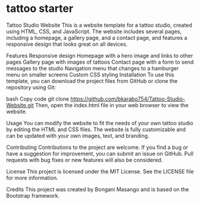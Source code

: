 # tattoo starter
Tattoo Studio Website
This is a website template for a tattoo studio, created using HTML, CSS, and JavaScript. The website includes several pages, including a homepage, a gallery page, and a contact page, and features a responsive design that looks great on all devices.

Features
Responsive design
Homepage with a hero image and links to other pages
Gallery page with images of tattoos
Contact page with a form to send messages to the studio
Navigation menu that changes to a hamburger menu on smaller screens
Custom CSS styling
Installation
To use this template, you can download the project files from GitHub or clone the repository using Git:

bash
Copy code
git clone https://github.com/bkarabo754/Tattoo-Studio-Website.git
Then, open the index.html file in your web browser to view the website.

Usage
You can modify the website to fit the needs of your own tattoo studio by editing the HTML and CSS files. The website is fully customizable and can be updated with your own images, text, and branding.

Contributing
Contributions to the project are welcome. If you find a bug or have a suggestion for improvement, you can submit an issue on GitHub. Pull requests with bug fixes or new features will also be considered.

License
This project is licensed under the MIT License. See the LICENSE file for more information.

Credits
This project was created by Bongani Masango and is based on the Bootstrap framework.

